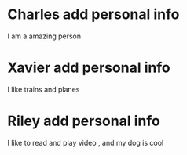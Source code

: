 # Charles add personal info
I am a amazing person
# Xavier  add personal info 
I like trains and planes
# Riley add personal info
I like to read and play video , and my dog is cool